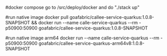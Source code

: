 #docker compose
go to /src/deploy/docker and do "./stack up"

#run native image
docker pull goafabric/callee-service-quarkus:1.0.8-SNAPSHOT && docker run --name calle-service-quarkus --rm -p50900:50900 goafabric/callee-service-quarkus:1.0.8-SNAPSHOT

#run native image arm64
docker run --name calle-service-quarkus --rm -p50900:50900 goafabric/callee-service-quarkus-arm64v8:1.0.8-SNAPSHOT


